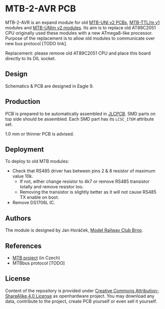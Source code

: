 MTB-2-AVR PCB
=============

MTB-2-AVR is an expand module for old [MTB-UNI v2
PCBs](https://mtb.kmz-brno.cz/uni), [MTB-TTL/m v1](https://mtb.kmz-brno.cz/ttl)
modules and [MTB-UNIm v2 modules](https://mtb.kmz-brno.cz/unim). Its aim is to
replace old AT89C2051 CPU originally used these modules with a new ATmega8-like
processor. Purpose of the replacement is to allow old modules to communicate
over new bus protocol [TODO link].

Replacement: please remove old AT89C2051 CPU and place this board directly to
its DIL socket.

## Design

Schematics & PCB are designed in Eagle 9.

## Production

PCB is prepared to be automatically assembled in [JLCPCB](https://jlcpcb.com/).
SMD parts on top side should be assembled. Each SMD part has its `LCSC_ITEM`
attribute set.

1.0 mm or thinner PCB is advised.

## Deployment

To deploy to old MTB modules:

 * Check that RS485 driver has between pins 2 & 8 resistor of maximum value
   10k.
   - If not, either change resistor to 4k7 or remove RS485 transistor totally
     and remove resistor too.
   - Removing the transistor is slightly better as it will not cause RS485
     TX enable on boot.
 * Remove DS1706L IC.

## Authors

The module is designed by Jan Horáček,
[Model Railway Club Brno](https://www.kmz-brno.cz/).

## References

 * [MTB project](https://mtb.kmz-brno.cz) (in Czech)
 * MTBbus protocol [TODO]

## License

Content of the repository is provided under [Creative Commons
Attribution-ShareAlike 4.0
License](https://creativecommons.org/licenses/by-sa/4.0/) as openhardware
project. You may download any data, contribute to the project, create PCB
yourself or even sell it yourself.
